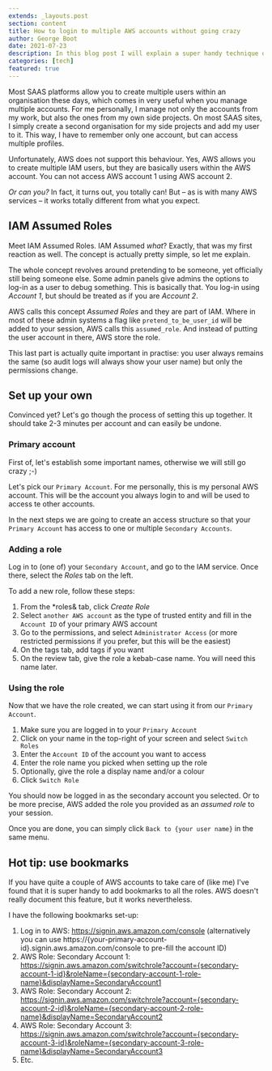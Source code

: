 ```yaml
---
extends: _layouts.post
section: content
title: How to login to multiple AWS accounts without going crazy
author: George Boot
date: 2021-07-23
description: In this blog post I will explain a super handy technique on how to organise access to multiple AWS accounts.
categories: [tech]
featured: true
---
```


Most SAAS platforms allow you to create multiple users within an organisation these days, which comes in very useful when you manage multiple accounts. For me personally, I manage not only the accounts from my work, but also the ones from my own side projects. On most SAAS sites, I simply create a second organisation for my side projects and add my user to it. This way, I have to remember only one account, but can access multiple profiles.


Unfortunately, AWS does not support this behaviour. Yes, AWS allows you to create multiple IAM users, but they are basically users within the AWS account. You can not access AWS account 1 using AWS account 2.

*Or can you?* In fact, it turns out, you totally can! But – as is with many AWS services – it works totally different from what you expect.

## IAM Assumed Roles
Meet IAM Assumed Roles. IAM Assumed *what*? Exactly, that was my first reaction as well. The concept is actually pretty simple, so let me explain.

The whole concept revolves around pretending to be someone, yet officially still being someone else. Some admin panels give admins the options to log-in as a user to debug something. This is basically that. You log-in using *Account 1*, but should be treated as if you are *Account 2*.

AWS calls this concept *Assumed Roles* and they are part of IAM. Where in most of these admin systems a flag like `pretend_to_be_user_id` will be added to your session, AWS calls this `assumed_role`. And instead of putting the user account in there, AWS store the role.

This last part is actually quite important in practise: you user always remains the same (so audit logs will always show your user name) but only the permissions change.

## Set up your own
Convinced yet? Let's go though the process of setting this up together. It should take 2-3 minutes per account and can easily be undone.

### Primary account
First of, let's establish some important names, otherwise we will still go crazy ;-)

Let's pick our `Primary Account`. For me personally, this is my personal AWS account. This will be the account you always login to and will be used to access te other accounts.

In the next steps we are going to create an access structure so that your `Primary Account` has access to one or multiple `Secondary Accounts`.

### Adding a role
Log in to (one of) your `Secondary Account`, and go to the IAM service. Once there, select the *Roles* tab on the left.

To add a new role, follow these steps:
1. From the *roles& tab, click *Create Role*
2. Select `another AWS account` as the type of trusted entity and fill in the `Account ID` of your primary AWS account
3. Go to the permissions, and select `Administrator Access` (or more restricted permissions if you prefer, but this will be the easiest)
4. On the tags tab, add tags if you want
5. On the review tab, give the role a kebab-case name. You will need this name later.

### Using the role
Now that we have the role created, we can start using it from our `Primary Account`.

1. Make sure you are logged in to your `Primary Account`
2. Click on your name in the top-right of your screen and select `Switch Roles`
3. Enter the `Account ID` of the account you want to access
4. Enter the role name you picked when setting up the role
5. Optionally, give the role a display name and/or a colour
6. Click `Switch Role`

You should now be logged in as the secondary account you selected. Or to be more precise, AWS added the role you provided as an *assumed role* to your session.

Once you are done, you can simply click `Back to {your user name}` in the same menu.

## Hot tip: use bookmarks
If you have quite a couple of AWS accounts to take care of (like me) I've found that it is super handy to add bookmarks to all the roles. AWS doesn't really document this feature, but it works nevertheless.

I have the following bookmarks set-up:
1. Log in to AWS: https://signin.aws.amazon.com/console (alternatively you can use https://{your-primary-account-id}.signin.aws.amazon.com/console to pre-fill the account ID)
2. AWS Role: Secondary Account 1: https://signin.aws.amazon.com/switchrole?account={secondary-account-1-id}&roleName={secondary-account-1-role-name}&displayName=SecondaryAccount1
2. AWS Role: Secondary Account 2: https://signin.aws.amazon.com/switchrole?account={secondary-account-2-id}&roleName={secondary-account-2-role-name}&displayName=SecondaryAccount2
3. AWS Role: Secondary Account 3: https://signin.aws.amazon.com/switchrole?account={secondary-account-3-id}&roleName={secondary-account-3-role-name}&displayName=SecondaryAccount3
4. Etc.
